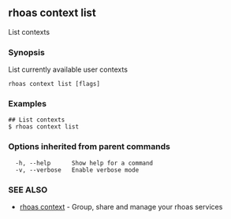 ## rhoas context list

List contexts

### Synopsis

List currently available user contexts

```
rhoas context list [flags]
```

### Examples

```
## List contexts
$ rhoas context list

```

### Options inherited from parent commands

```
  -h, --help      Show help for a command
  -v, --verbose   Enable verbose mode
```

### SEE ALSO

* [rhoas context](rhoas_context.md)	 - Group, share and manage your rhoas services

